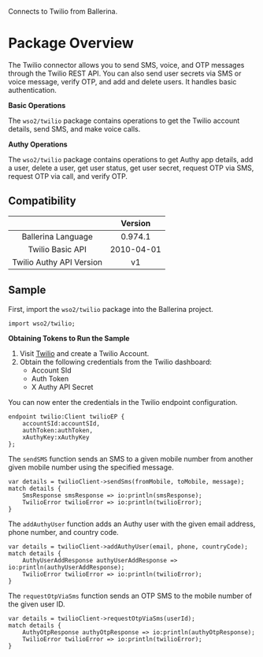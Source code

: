 Connects to Twilio from Ballerina. 

# Package Overview

The Twilio connector allows you to send SMS, voice, and OTP messages through the Twilio REST API. You can also send
user secrets via SMS or voice message, verify OTP, and add and delete users. It handles basic authentication.

**Basic Operations**

The `wso2/twilio` package contains operations to get the Twilio account details, send SMS, and make voice calls.

**Authy Operations**

The `wso2/twilio` package contains operations to get Authy app details, add a user, delete a user, get user status, get 
user secret, request OTP via SMS, request OTP via call, and verify OTP.

## Compatibility
|                          |    Version     |
|:------------------------:|:--------------:|
| Ballerina Language       | 0.974.1        |
| Twilio Basic API         | 2010-04-01     |
| Twilio Authy API Version | v1             |

## Sample
First, import the `wso2/twilio` package into the Ballerina project.
```ballerina
import wso2/twilio;
```

**Obtaining Tokens to Run the Sample**

1. Visit [Twilio](https://www.twilio.com/) and create a Twilio Account.
2. Obtain the following credentials from the Twilio dashboard:
    * Account SId
    * Auth Token
    * X Authy API Secret

You can now enter the credentials in the Twilio endpoint configuration.
```ballerina
endpoint twilio:Client twilioEP {
    accountSId:accountSId,
    authToken:authToken,
    xAuthyKey:xAuthyKey
};
```
The `sendSMS` function sends an SMS to a given mobile number from another given mobile number using the specified message.
```ballerina
var details = twilioClient->sendSms(fromMobile, toMobile, message);
match details {
    SmsResponse smsResponse => io:println(smsResponse);
    TwilioError twilioError => io:println(twilioError);
}
```
The `addAuthyUser` function adds an Authy user with the given email address, phone number, and country code.
```ballerina
var details = twilioClient->addAuthyUser(email, phone, countryCode);
match details {
    AuthyUserAddResponse authyUserAddResponse => io:println(authyUserAddResponse);
    TwilioError twilioError => io:println(twilioError);
}
```
The `requestOtpViaSms` function sends an OTP SMS to the mobile number of the given user ID.
```ballerina
var details = twilioClient->requestOtpViaSms(userId);
match details {
    AuthyOtpResponse authyOtpResponse => io:println(authyOtpResponse);
    TwilioError twilioError => io:println(twilioError);
}
```